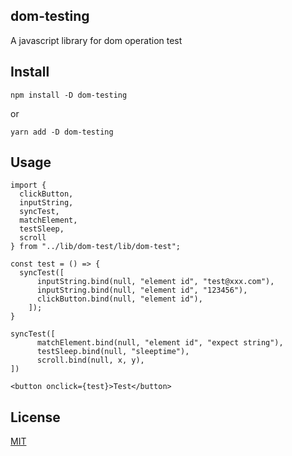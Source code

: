 ## dom-testing

A javascript library for dom operation test

## Install

```
npm install -D dom-testing
```

or

```
yarn add -D dom-testing
```

## Usage

```
import {
  clickButton,
  inputString,
  syncTest,
  matchElement,
  testSleep,
  scroll
} from "../lib/dom-test/lib/dom-test";

const test = () => {
  syncTest([
      inputString.bind(null, "element id", "test@xxx.com"),
      inputString.bind(null, "element id", "123456"),
      clickButton.bind(null, "element id"),
    ]);
}

syncTest([
      matchElement.bind(null, "element id", "expect string"),
      testSleep.bind(null, "sleeptime"),
      scroll.bind(null, x, y),
])

<button onclick={test}>Test</button>

```

## License
[MIT](https://github.com/lkl191/dom-testing/blob/master/LICENSE)
